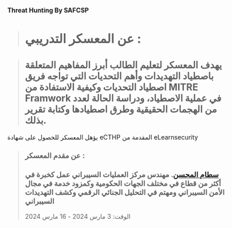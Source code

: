   **Threat Hunting By SAFCSP**
  

>#  عن المعسكر التدريبي :


>## يهدف المعسكر لتعليم الطالب أبرز المفاهيم المتعلقة باصطياد التهديدات وأهم التحديات التي تواجه فريق اصطياد التحديات وكيفية الاستفادة من MITRE Framwork في عملية الاصطياد، ودراسة الحالة لعدد من الهجمات الحقيقية وطرق اصطيادها وكتابة تقرير بذلك. 
يؤهل المعسكر للحصول على شهادة eCTHP المقدمة من eLearnsecurity


  
  
>### عن مقدم المعسكر :
>### [سطام المحسن](https://twitter.com/HunterxSatam/). مهندس مركز العمليات السيبراني عمل كخبرة في أكثر من قطاع في مختلف الجهات الحكومية وكمزود خدمة في مجال الأمن السيبراني ومهتم في التحليل الجنائي الرقمي وكشف التهديدات السيبراني
  >الوقت: 3 مارس 2024 - 16 مارس 2024
>




